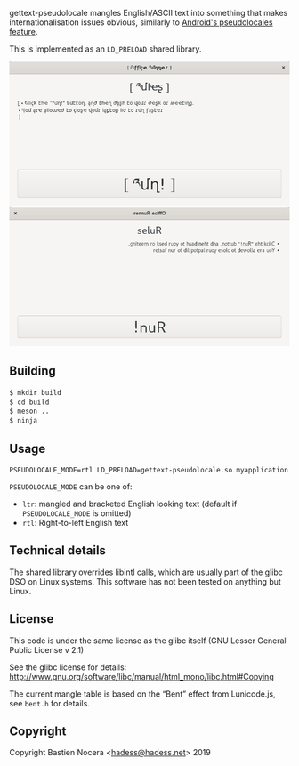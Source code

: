 gettext-pseudolocale mangles English/ASCII text into
something that makes internationalisation issues obvious, similarly
to [Android's pseudolocales feature](https://developer.android.com/guide/topics/resources/pseudolocales).

This is implemented as an `LD_PRELOAD` shared library.

![Office Runner Left-to-Right](images/office-runner.png)
![Office Runner Right-to-Left](images/office-runner-rtl.png)

Building
--------

```sh
$ mkdir build
$ cd build
$ meson ..
$ ninja
```

Usage
-----

```
PSEUDOLOCALE_MODE=rtl LD_PRELOAD=gettext-pseudolocale.so myapplication
```

`PSEUDOLOCALE_MODE` can be one of:
- `ltr`: mangled and bracketed English looking text (default if `PSEUDOLOCALE_MODE` is omitted)
- `rtl`: Right-to-left English text

Technical details
-----------------

The shared library overrides libintl calls, which are usually part
of the glibc DSO on Linux systems. This software has not been tested
on anything but Linux.

License
-------

This code is under the same license as the glibc itself
(GNU Lesser General Public License v 2.1)

See the glibc license for details:
http://www.gnu.org/software/libc/manual/html_mono/libc.html#Copying

The current mangle table is based on the “Bent” effect from Lunicode.js,
see `bent.h` for details.

Copyright
---------

Copyright Bastien Nocera <<hadess@hadess.net>> 2019
